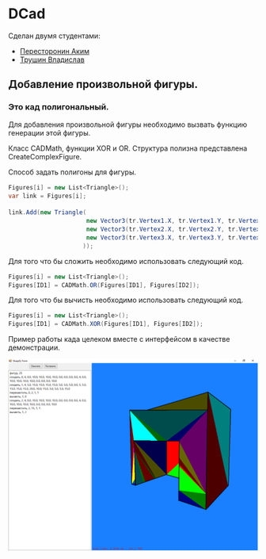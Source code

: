 # DCad
 Сделан двумя студентами:
* [Пересторонин Аким](https://github.com/Mika-dot)
* [Трушин Владислав](https://github.com/TrushinVlad)

##  Добавление произвольной фигуры.
### Это кад полигональный.

Для добавления произвольной фигуры необходимо вызвать функцию генерации этой фигуры.

Класс CADMath, функции XOR и OR. Структура полизна представлена CreateComplexFigure.

Способ задать полигоны для фигуры.
```C#
Figures[i] = new List<Triangle>();
var link = Figures[i];

link.Add(new Triangle(
                      new Vector3(tr.Vertex1.X, tr.Vertex1.Y, tr.Vertex1.Z),
                      new Vector3(tr.Vertex2.X, tr.Vertex2.Y, tr.Vertex2.Z),
                      new Vector3(tr.Vertex3.X, tr.Vertex3.Y, tr.Vertex3.Z)
                     ));
```

Для того что бы сложить необходимо использовать следующий код.
```C#
Figures[i] = new List<Triangle>();
Figures[ID1] = CADMath.OR(Figures[ID1], Figures[ID2]);
```

Для того что бы вычисть необходимо использовать следующий код.
```C#
Figures[i] = new List<Triangle>();
Figures[ID1] = CADMath.XOR(Figures[ID1], Figures[ID2]);
```

Пример работы када целеком вместе с интерфейсом в качестве демонстрации.
<p align="center">
  <img src="https://github.com/Mika-dot/Cad/blob/V2-Experiment/media/xor.png?raw=true" alt="ConsoleWriteImage"/>
</p>
